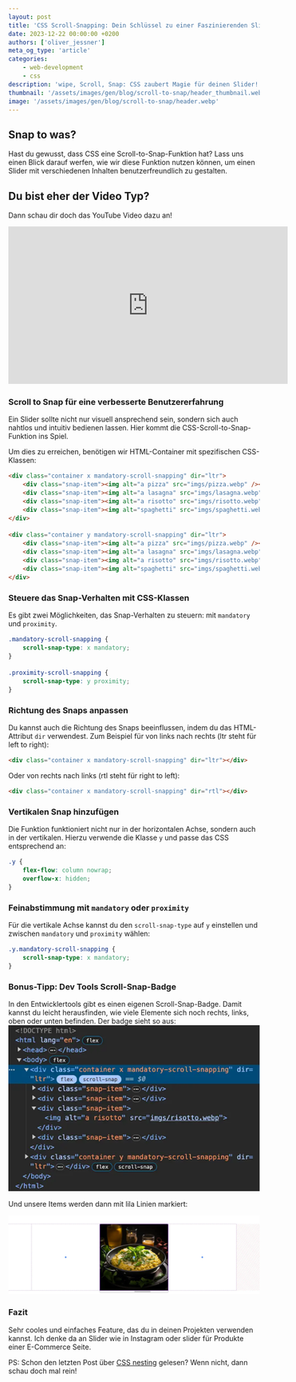 ```yaml
---
layout: post
title: 'CSS Scroll-Snapping: Dein Schlüssel zu einer Faszinierenden Slider-UX'
date: 2023-12-22 00:00:00 +0200
authors: ['oliver_jessner']
meta_og_type: 'article'
categories:
    - web-development
    - css
description: 'wipe, Scroll, Snap: CSS zaubert Magie für deinen Slider! Wir sehen uns an wie schnell und einfach ein Slider in puren CSS erstellt werden kann.'
thumbnail: '/assets/images/gen/blog/scroll-to-snap/header_thumbnail.webp'
image: '/assets/images/gen/blog/scroll-to-snap/header.webp'
---
```


## Snap to was?

Hast du gewusst, dass CSS eine Scroll-to-Snap-Funktion hat? Lass uns einen Blick darauf werfen, wie wir diese Funktion nutzen können, um einen Slider mit verschiedenen Inhalten benutzerfreundlich zu gestalten.

## Du bist eher der Video Typ?

Dann schau dir doch das YouTube Video dazu an!

<iframe width="560" height="315" src="https://www.youtube.com/embed/5gN5xbuHG7k?si=uzb-nKUxpm7baTjc" title="YouTube video player" frameborder="0" allow="accelerometer; autoplay; clipboard-write; encrypted-media; gyroscope; picture-in-picture; web-share" allowfullscreen></iframe>

### Scroll to Snap für eine verbesserte Benutzererfahrung

Ein Slider sollte nicht nur visuell ansprechend sein, sondern sich auch nahtlos und intuitiv bedienen lassen. Hier kommt die CSS-Scroll-to-Snap-Funktion ins Spiel.

Um dies zu erreichen, benötigen wir HTML-Container mit spezifischen CSS-Klassen:

```html
<div class="container x mandatory-scroll-snapping" dir="ltr">
    <div class="snap-item"><img alt="a pizza" src="imgs/pizza.webp" /></div>
    <div class="snap-item"><img alt="a lasagna" src="imgs/lasagna.webp" /></div>
    <div class="snap-item"><img alt="a risotto" src="imgs/risotto.webp" /></div>
    <div class="snap-item"><img alt="spaghetti" src="imgs/spaghetti.webp" /></div>
</div>

<div class="container y mandatory-scroll-snapping" dir="ltr">
    <div class="snap-item"><img alt="a pizza" src="imgs/pizza.webp" /></div>
    <div class="snap-item"><img alt="a lasagna" src="imgs/lasagna.webp" /></div>
    <div class="snap-item"><img alt="a risotto" src="imgs/risotto.webp" /></div>
    <div class="snap-item"><img alt="spaghetti" src="imgs/spaghetti.webp" /></div>
</div>
```

### Steuere das Snap-Verhalten mit CSS-Klassen

Es gibt zwei Möglichkeiten, das Snap-Verhalten zu steuern: mit `mandatory` und `proximity`.

```css
.mandatory-scroll-snapping {
    scroll-snap-type: x mandatory;
}

.proximity-scroll-snapping {
    scroll-snap-type: y proximity;
}
```

### Richtung des Snaps anpassen

Du kannst auch die Richtung des Snaps beeinflussen, indem du das HTML-Attribut `dir` verwendest. Zum Beispiel für von links nach rechts (ltr steht für left to right):

```html
<div class="container x mandatory-scroll-snapping" dir="ltr"></div>
```

Oder von rechts nach links (rtl steht für right to left):

```html
<div class="container x mandatory-scroll-snapping" dir="rtl"></div>
```

### Vertikalen Snap hinzufügen

Die Funktion funktioniert nicht nur in der horizontalen Achse, sondern auch in der vertikalen. Hierzu verwende die Klasse `y` und passe das CSS entsprechend an:

```css
.y {
    flex-flow: column nowrap;
    overflow-x: hidden;
}
```

### Feinabstimmung mit `mandatory` oder `proximity`

Für die vertikale Achse kannst du den `scroll-snap-type` auf `y` einstellen und zwischen `mandatory` und `proximity` wählen:

```css
.y.mandatory-scroll-snapping {
    scroll-snap-type: x mandatory;
}
```

### Bonus-Tipp: Dev Tools Scroll-Snap-Badge

In den Entwicklertools gibt es einen eigenen Scroll-Snap-Badge. Damit kannst du leicht herausfinden, wie viele Elemente sich noch rechts, links, oben oder unten befinden.
Der badge sieht so aus:
![ein screenshot der chrome dev tools](/assets/images/gen/blog/scroll-to-snap/dev-tools.webp)

Und unsere Items werden dann mit lila Linien markiert:

![ein screenshot des scroll-snap features in den dev tools](/assets/images/gen/blog/scroll-to-snap/scoll-snap-mid.webp)

### Fazit

Sehr cooles und einfaches Feature, das du in deinen Projekten verwenden kannst. Ich denke
da an Slider wie in Instagram oder slider für Produkte einer E-Commerce Seite.

PS: Schon den letzten Post über [CSS nesting](https://oliverjessner.at/blog/2023-12-21-css-nesting/) gelesen? Wenn nicht, dann schau doch mal rein!
